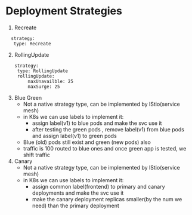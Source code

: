 # Deployment Strategies
1. Recreate
 ```
   strategy:
    type: Recreate
   ```
2. RollingUpdate
   ```
   strategy:
    type: RollingUpdate
    rollingUpdate:
        maxUnavailble: 25
        maxSurge: 25
   ```
3. Blue Green
    - Not a native strategy type, can be implemented by IStio(service mesh)
    - in K8s we can use labels to implement it:
      - assign label(v1) to blue pods and make the svc use it
      - after testing the green pods , remove label(v1) from blue pods and assign label(v1) to green pods
    - Blue (old) pods still exist and green (new pods) also
    - traffic is 100 routed to blue ones and once green app is tested, we shift traffic
4. Canary
    - Not a native strategy type, can be implemented by IStio(service mesh)
    - in K8s we can use labels to implement it:
      -  assign common label(frontend) to primary and canary deployments and make the svc use it
      -  make the canary deployment replicas smaller(by the num we need) than the primary deployment